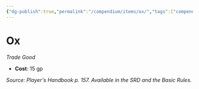 ```yaml
---
{"dg-publish":true,"permalink":"/compendium/items/ox/","tags":["compendium/src/5e/phb","item/gear/trade-good"]}
---
```


# Ox
*Trade Good*  

- **Cost**: 15 gp

*Source: Player's Handbook p. 157. Available in the SRD and the Basic Rules.*